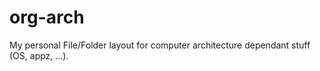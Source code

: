 # org-arch
My personal File/Folder layout for computer architecture dependant stuff (OS, appz, ...).
